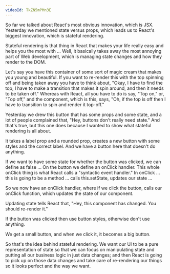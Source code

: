 ```yaml
---
videoId: TkZN5mPMn3E
---
```


So far we talked about React's most obvious innovation, which is JSX. Yesterday we mentioned state versus props, which leads us to React's biggest innovation, which is stateful rendering.

Stateful rendering is that thing in React that makes your life really easy and helps you the most with ... Well, it basically takes away the most annoying part of Web development, which is managing state changes and how they render to the DOM.

Let's say you have this container of some sort of magic cream that makes you young and beautiful. If you want to re-render this with the top spinning off and being taken away you have to think about, "Okay, I have to find the top, I have to make a transition that makes it spin around, and then it needs to be taken off." Whereas with React, all you have to do is say, "Top on," or, "Top off," and the component, which is this, says, "Oh, if the top is off then I have to transition to spin and render it top-off."

Yesterday we drew this button that has some props and some state, and a lot of people complained that, "Hey, buttons don't really need state." And that's true, but this one does because I wanted to show what stateful rendering is all about.

It takes a label prop and a rounded prop, creates a new button with some styles and the correct label. And we have a button here that doesn't do anything.

If we want to have some state for whether the button was clicked, we can define as false ... On the button we define an onClick handler. This whole onClick thing is what React calls a "syntactic event handler." In onClick ... this is going to be a method ... calls this.setState, updates our state ...

So we now have an onClick handler, where if we click the button, calls our onClick function, which updates the state of our component.

Updating state tells React that, "Hey, this component has changed. You should re-render it."

If the button was clicked then use button styles, otherwise don't use anything.

We get a small button, and when we click it, it becomes a big button.

So that's the idea behind stateful rendering. We want our UI to be a pure representation of state so that we can focus on manipulating state and putting all our business logic in just data changes; and then React is going to pick up on those data changes and take care of re-rendering our things so it looks perfect and the way we want.
